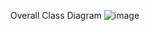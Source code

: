 Overall Class Diagram
![image](https://github.com/markdeegan/DTAI-3-OOAAd-Shared/assets/146201021/27f12c39-6ff5-4512-9500-75ba89b80f0c)

